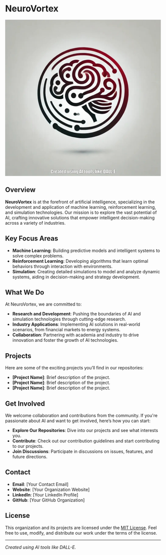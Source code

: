# NeuroVortex

![NeuroVortex Logo](NEURO%20Vortex.jpg)

## Overview

**NeuroVortex** is at the forefront of artificial intelligence, specializing in the development and application of machine learning, reinforcement learning, and simulation technologies. Our mission is to explore the vast potential of AI, crafting innovative solutions that empower intelligent decision-making across a variety of industries.

## Key Focus Areas

- **Machine Learning**: Building predictive models and intelligent systems to solve complex problems.
- **Reinforcement Learning**: Developing algorithms that learn optimal behaviors through interaction with environments.
- **Simulation**: Creating detailed simulations to model and analyze dynamic systems, aiding in decision-making and strategy development.

## What We Do

At NeuroVortex, we are committed to:

- **Research and Development**: Pushing the boundaries of AI and simulation technologies through cutting-edge research.
- **Industry Applications**: Implementing AI solutions in real-world scenarios, from financial markets to energy systems.
- **Collaboration**: Partnering with academia and industry to drive innovation and foster the growth of AI technologies.

## Projects

Here are some of the exciting projects you’ll find in our repositories:

- **[Project Name]**: Brief description of the project.
- **[Project Name]**: Brief description of the project.
- **[Project Name]**: Brief description of the project.

## Get Involved

We welcome collaboration and contributions from the community. If you're passionate about AI and want to get involved, here’s how you can start:

- **Explore Our Repositories**: Dive into our projects and see what interests you.
- **Contribute**: Check out our contribution guidelines and start contributing to our projects.
- **Join Discussions**: Participate in discussions on issues, features, and future directions.

## Contact

- **Email**: [Your Contact Email]
- **Website**: [Your Organization Website]
- **LinkedIn**: [Your LinkedIn Profile]
- **GitHub**: [Your GitHub Organization]

## License

This organization and its projects are licensed under the [MIT License](LICENSE). Feel free to use, modify, and distribute our work under the terms of the license.

---

*Created using AI tools like DALL-E.*
